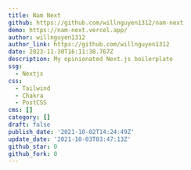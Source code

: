 ```yaml
---
title: Nam Next
github: https://github.com/willnguyen1312/nam-next
demo: https://nam-next.vercel.app/
author: willnguyen1312
author_link: https://github.com/willnguyen1312
date: 2023-11-30T16:11:38.767Z
description: My opinionated Next.js boilerplate
ssg:
  - Nextjs
css:
  - Tailwind
  - Chakra
  - PostCSS
cms: []
category: []
draft: false
publish_date: '2021-10-02T14:24:49Z'
update_date: '2021-10-03T03:47:13Z'
github_star: 0
github_fork: 0
---
```

